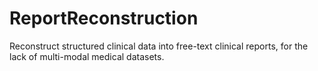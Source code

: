 # ReportReconstruction
 Reconstruct structured clinical data into free-text clinical reports, for the lack of multi-modal medical datasets.
